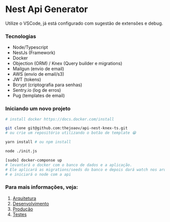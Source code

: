 # Nest Api Generator

Utilize o VSCode, já está configurado com sugestão de extensões e debug.

### Tecnologias

* Node/Typescript
* NestJs (Framework)
* Docker
* Objection (ORM) / Knex (Query builder e migrations)
* Mailgun (envio de email)
* AWS (envio de email/s3)
* JWT (tokens)
* Bcrypt (criptografia para senhas)
* Sentry.io (log de erros)
* Pug (templates de email)

### Iniciando um novo projeto

```bash
# install docker https://docs.docker.com/install

git clone git@github.com:thejoaov/api-nest-knex-ts.git
# ou crie um repositório utilizando o botão de template 😁 

yarn install # ou npm install

node ./init.js

[sudo] docker-componse up
# levantará o docker com o banco de dados e a aplicação.
# Ele aplicará as migrations/seeds do banco e depois dará watch nos arquivos
# e iniciará o node com a api
```

### Para mais informações, veja:
1. [Arquitetura](./docs/ARQUITETURA.md)
2. [Desenvolvimento](./docs/DESENVOLVIMENTO.md)
3. [Produção](./docs/PRODUÇÃO.md)
4. [Testes](./docs/TESTES.md)

